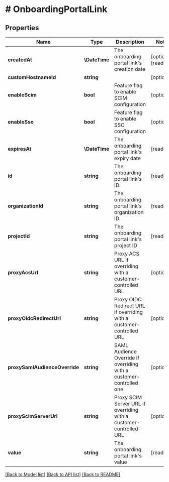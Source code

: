 # # OnboardingPortalLink

## Properties

Name | Type | Description | Notes
------------ | ------------- | ------------- | -------------
**createdAt** | **\DateTime** | The onboarding portal link&#39;s creation date | [optional] [readonly]
**customHostnameId** | **string** |  | [optional]
**enableScim** | **bool** | Feature flag to enable SCIM configuration | [optional]
**enableSso** | **bool** | Feature flag to enable SSO configuration | [optional]
**expiresAt** | **\DateTime** | The onboarding portal link&#39;s expiry date | [readonly]
**id** | **string** | The onboarding portal link&#39;s ID. | [readonly]
**organizationId** | **string** | The onboarding portal link&#39;s organization ID | [readonly]
**projectId** | **string** | The onboarding portal link&#39;s project ID | [readonly]
**proxyAcsUrl** | **string** | Proxy ACS URL if overriding with a customer-controlled URL | [optional]
**proxyOidcRedirectUrl** | **string** | Proxy OIDC Redirect URL if overriding with a customer-controlled URL | [optional]
**proxySamlAudienceOverride** | **string** | SAML Audience Override if overriding with a customer-controlled one | [optional]
**proxyScimServerUrl** | **string** | Proxy SCIM Server URL if overriding with a customer-controlled URL | [optional]
**value** | **string** | The onboarding portal link&#39;s value | [readonly]

[[Back to Model list]](../../README.md#models) [[Back to API list]](../../README.md#endpoints) [[Back to README]](../../README.md)
